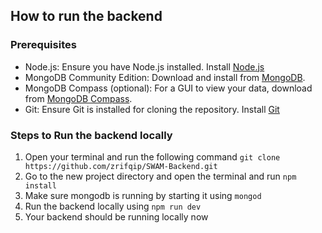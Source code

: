 ## How to run the backend

### Prerequisites
- Node.js: Ensure you have Node.js installed. Install [Node.js](https://nodejs.org/en/download/package-manager)
- MongoDB Community Edition: Download and install from [MongoDB](https://www.mongodb.com/try/download/community).
- MongoDB Compass (optional): For a GUI to view your data, download from [MongoDB Compass](https://www.mongodb.com/products/tools/compass).
- Git: Ensure Git is installed for cloning the repository. Install [Git](https://git-scm.com/downloads)

### Steps to Run the backend locally
1. Open your terminal and run the following command `git clone https://github.com/zrifqip/SWAM-Backend.git`
2. Go to the new project directory and open the terminal and run `npm install`
3. Make sure mongodb is running by starting it using `mongod`
4. Run the backend locally using `npm run dev`
5. Your backend should be running locally now


